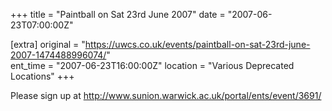 +++
title = "Paintball on Sat 23rd June 2007"
date = "2007-06-23T07:00:00Z"

[extra]
original = "https://uwcs.co.uk/events/paintball-on-sat-23rd-june-2007-1474488996074/"    
ent_time = "2007-06-23T16:00:00Z"
location = "Various Deprecated Locations"
+++

Please sign up at <http://www.sunion.warwick.ac.uk/portal/ents/event/3691/>

